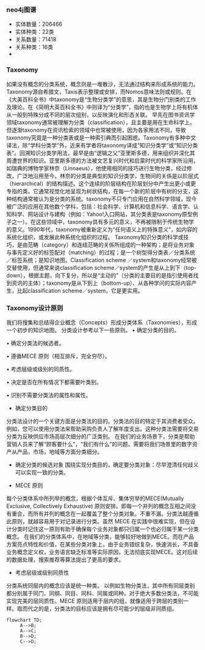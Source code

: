 ### neo4j图谱
- 实体数量：206466
- 实体种类：22类
- 关系数量：71418
- 关系种类：16类
- 
### Taxonomy

如果没有概念的分类系统，概念则是一堆散沙，无法通过结构来形成系统的能力。
Taxonomy源自希腊文，Taxis表示整理或安排，而Nomos意味法则或规则。在《大美百科全书》中taxonomy是“生物分类学”的意思，其是生物分门别类的工作及理论。在《简明大英百科全书》中则译为“分类学”，指的也是生物学上将有机体从一般到特殊分成不同的层次组别，以反映演化和形态关联。
早先在图书资讯学领域taxonomy通常被理解为分类（classification），且主要是用在生命科学上。但逐渐taxonomy在资讯检索的领域中也常被使用，因为各家用法不同，导致taxonomy究竟是一种分类表或是一种索引典而引起困惑。Taxonomy有多种中文译法，除“学科分类学”外，近来有学者将taxonomy译成“知识分类学”或“知识分类表”。回溯知识分类学用法，最早是由“逻辑之父”亚里斯多德，用来组织并深化其周遭世界的知识。亚里斯多德的方法被文艺复兴时代和启蒙时代的科学家所沿用，如瑞典的博物学家林奈（Linnaeus），他使用相同的技巧进行生物分类，经过修改，广泛地沿用至今。林奈的分类是典型的知识分类学，生物间的关係是以阶层式（hierarchical）的结构描述。这个连续的阶层结构在阶层划分中产生出更小或更专指的类。它通常视觉化地呈现为树状结构，在每一个新的阶层中有树的分支，这种结构通常被认为是分类的系统。taxonomy不只专门应用在自然科学领域，现今被广泛的应用在其他数个学科，包括：社会科学、计算机和信息科学、语言学、认知科学、网站设计与建构（例如：Yahoo!入口网站，其分类表是taxonomy原型例子之一）。在这些领域中，taxonomy具有多元的意义，不再被限制于传统生物学的意义。1990年代，taxonomy被重新定义为“任何语义上的特殊意义”，如内容的系统化组织，或发展此种系统化组织的过程。
Taxonomy知识分类的科学或技巧，是由范畴（category）和连结范畴的关係所组成的一种架构；是将业务对象与事先定义好的标签配对（matching）的过程；是一个树型得分类表／分类系统／标签系统；是知识地图。Classification scheme ／system和taxonomy经常被交替使用，但通常来说classification scheme／system的产生是从上到下（top-down），根据主题，向下复分，所以是“主动的”（分类的主要目的是指引使用者找到资讯的主体）；taxonomy是从下到上（bottom-up）、从各种学问的实际内容产生，比起classification scheme／system，它是更实用。

### Taxonomy设计原则

我们将搜集和总结得企业概念（Concepts）形成分类体系（Taxonomies），形成一个初步的知识地图。
分类设计参考以下一些原则。
•	确定分类的目的。

•	确定分类法的候选者。

•	遵循MECE 原则（相互排斥，完全穷尽）。

•	考虑层级或级别的同质性。

•	决定是否在所有情况下都需要叶类别。

•	识别不需要分类法的属性和属性。

- 确定分类目的

分类法设计的一个关键方面是分类法的目的。分类法的目的特定于其消费者受众。
例如，您可以使用分类法来帮助采购负责人了解年度支出。这种分类法需要将交易分类为反映供应市场高层次细分的广泛类别。
在我们的业务场景下，分类是帮助营销人员来了解“顾客要什么”，“我们有什么”的问题。需要将我们场景里的数字资产从产品，市场，地域等方面分类细分。
- 确定分类的候选对象
围绕实现分类目的，确定要分类对象：尽早澄清任何歧义可以实现一致的分类。

- MECE 原则

每个分类体系中所列举的概念，根据个体互斥、集体穷举的MECE(Mutually Exclusive, Collectively Exhaustive) 原则安排。即每一个并列的概念互相之间没有重合，而所有并列的概念在一起覆盖了整个分类对象。不重不漏。分类法越遵循此原则，就越容易用于对记录进行分类。虽然 MECE 在实践中很难实现，但在设计分类时记住这一原则有助于确保每个业务对象都只归属一个也必归属于某一分类概念。
在我们的分类体系中，在地域等分类，能够较好地做到MECE。而在产品方案亮点特性和价值，在某些分类对象上，由于业务错综复杂，快速消长，不具备业务概念定义权，业务语言缺乏标准等实际原因，无法彻底实现MECE。这对后续的数据处理，搜索推荐等算法提出了更高的要求。

- 考虑层级或级别同质性

分类系统同层内的概念应该是统一种类。
以例如生物分类法，其中所有同层类别都分别属于同门、同纲、同目、同科、同属或同种。对于绝大多数分类法，不可能实现完美的层同质性。MECE 原则适用于层内的组，就像适用于跨层的类别一样。取而代之的是，分类法的目标应该是拥有尽可能少的层级非同质组。

```mermaid
flowchart TD;
     A-->B;
     A-->C;
     B-->D;
     C-->D;
